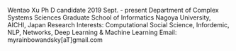 Wentao Xu
Ph D candidate  2019 Sept. - present
Department of Complex Systems Sciences
Graduate School of Informatics
Nagoya University, AICHI, Japan
Research Interests: Computational Social Science, Infordemic,  NLP, Networks, Deep Learning & Machine Learning
Email: myrainbowandsky[aT]gmail.com
